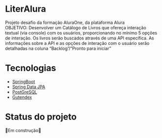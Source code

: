 # LiterAlura
Projeto desafio da formação AluraOne, da plataforma Alura<br>
OBJETIVO: Desenvolver um Catálogo de Livros que ofereça interação textual (via console) com os usuários, proporcionando no mínimo 5 opções de interação. Os livros serão buscados através de uma API específica. As informações sobre a API e as opções de interação com o usuário serão detalhadas na coluna “Backlog”/”Pronto para iniciar”

# Tecnologias
- [SpringBoot](https://spring.io/projects/spring-boot)
- [Spring Data JPA](https://spring.io/projects/spring-data-jpa)
- [PostGreSQL](https://www.postgresql.org)
- [Gutendex](https://gutendex.com)

# Status do projeto
🚧Em construção🚧
